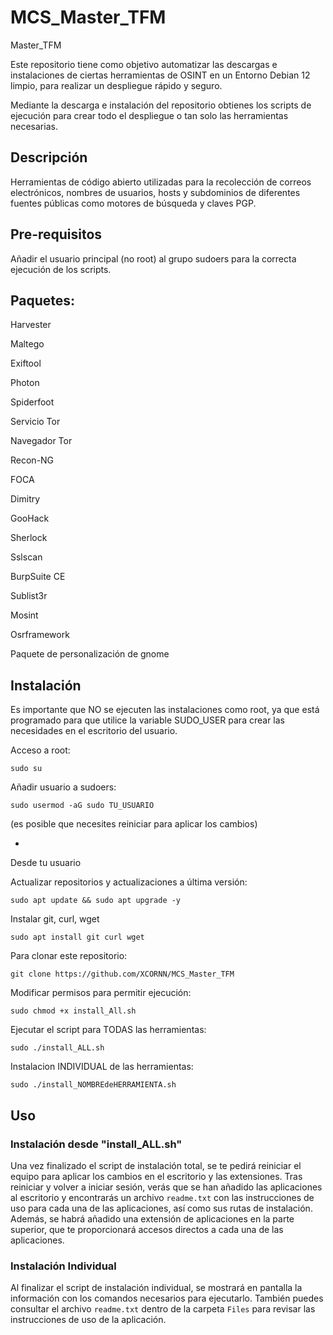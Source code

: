 # MCS_Master_TFM
Master_TFM

Este repositorio tiene como objetivo automatizar las descargas e instalaciones de ciertas herramientas de OSINT en un Entorno Debian 12 limpio, para realizar un despliegue rápido y seguro.

Mediante la descarga e instalación del repositorio obtienes los scripts de ejecución para crear todo el despliegue o tan solo las herramientas necesarias.

## Descripción
Herramientas de código abierto utilizadas para la recolección de correos electrónicos, nombres de usuarios, hosts y subdominios de diferentes fuentes públicas como motores de búsqueda y claves PGP.

## Pre-requisitos

Añadir el usuario principal (no root) al grupo sudoers para la correcta ejecución de los scripts.

## Paquetes:

Harvester

Maltego

Exiftool

Photon

Spiderfoot

Servicio Tor

Navegador Tor

Recon-NG

FOCA

Dimitry

GooHack

Sherlock

Sslscan

BurpSuite CE

Sublist3r

Mosint

Osrframework

Paquete de personalización de gnome

## Instalación

Es importante que NO se ejecuten las instalaciones como root, ya que está programado para que utilice la variable SUDO_USER para crear las necesidades en el escritorio del usuario.


Acceso a root:

    sudo su

Añadir usuario a sudoers:

    sudo usermod -aG sudo TU_USUARIO

(es posible que necesites reiniciar para aplicar los cambios)

-

Desde tu usuario

Actualizar repositorios y actualizaciones a última versión:

    sudo apt update && sudo apt upgrade -y

Instalar git, curl, wget

    sudo apt install git curl wget

Para clonar este repositorio:

    git clone https://github.com/XCORNN/MCS_Master_TFM

Modificar permisos para permitir ejecución:

    sudo chmod +x install_All.sh

Ejecutar el script para TODAS las herramientas: 

    sudo ./install_ALL.sh

Instalacion INDIVIDUAL de las herramientas: 
    
    sudo ./install_NOMBREdeHERRAMIENTA.sh

## Uso

### Instalación desde "install_ALL.sh"

Una vez finalizado el script de instalación total, se te pedirá reiniciar el equipo para aplicar los cambios en el escritorio y las extensiones. Tras reiniciar y volver a iniciar sesión, verás que se han añadido las aplicaciones al escritorio y encontrarás un archivo `readme.txt` con las instrucciones de uso para cada una de las aplicaciones, así como sus rutas de instalación. Además, se habrá añadido una extensión de aplicaciones en la parte superior, que te proporcionará accesos directos a cada una de las aplicaciones.

### Instalación Individual

Al finalizar el script de instalación individual, se mostrará en pantalla la información con los comandos necesarios para ejecutarlo. También puedes consultar el archivo `readme.txt` dentro de la carpeta `Files` para revisar las instrucciones de uso de la aplicación.
